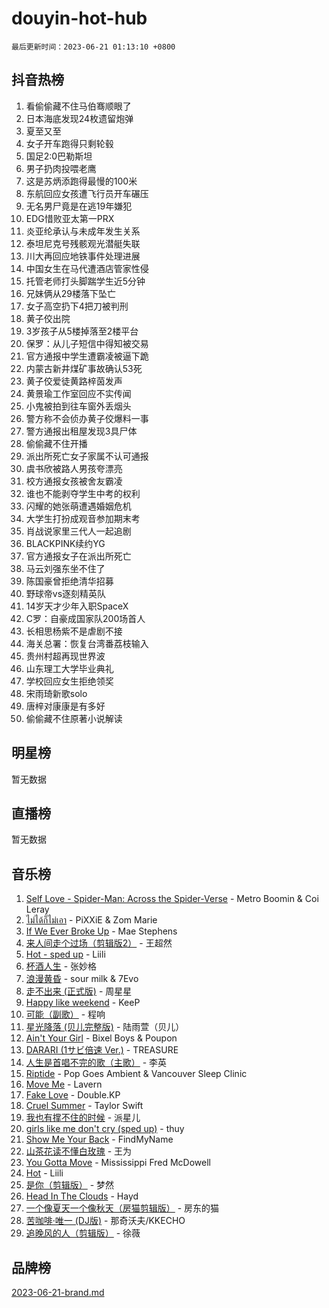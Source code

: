 # douyin-hot-hub

`最后更新时间：2023-06-21 01:13:10 +0800`

## 抖音热榜

1. 看偷偷藏不住马伯骞顺眼了
1. 日本海底发现24枚遗留炮弹
1. 夏至又至
1. 女子开车跑得只剩轮毂
1. 国足2:0巴勒斯坦
1. 男子扔肉投喂老鹰
1. 这是苏炳添跑得最慢的100米
1. 东航回应女孩遭飞行员开车碾压
1. 无名男尸竟是在逃19年嫌犯
1. EDG惜败亚太第一PRX
1. 炎亚纶承认与未成年发生关系
1. 泰坦尼克号残骸观光潜艇失联
1. 川大再回应地铁事件处理进展
1. 中国女生在马代遭酒店管家性侵
1. 托管老师打头脚踹学生近5分钟
1. 兄妹俩从29楼落下坠亡
1. 女子高空扔下4把刀被判刑
1. 黄子佼出院
1. 3岁孩子从5楼掉落至2楼平台
1. 保罗：从儿子短信中得知被交易
1. 官方通报中学生遭霸凌被逼下跪
1. 内蒙古新井煤矿事故确认53死
1. 黄子佼爱徒黄路梓茵发声
1. 黄景瑜工作室回应不实传闻
1. 小鬼被拍到往车窗外丢烟头
1. 警方称不会侦办黄子佼爆料一事
1. 警方通报出租屋发现3具尸体
1. 偷偷藏不住开播
1. 派出所死亡女子家属不认可通报
1. 虞书欣被路人男孩夸漂亮
1. 校方通报女孩被舍友霸凌
1. 谁也不能剥夺学生中考的权利
1. 闪耀的她张萌遭遇婚姻危机
1. 大学生打扮成观音参加期末考
1. 肖战说家里三代人一起追剧
1. BLACKPINK续约YG
1. 官方通报女子在派出所死亡
1. 马云刘强东坐不住了
1. 陈国豪曾拒绝清华招募
1. 野球帝vs逐刻精英队
1. 14岁天才少年入职SpaceX
1. C罗：自豪成国家队200场首人
1. 长相思杨紫不是虐剧不接
1. 海关总署：恢复台湾番荔枝输入
1. 贵州村超再现世界波
1. 山东理工大学毕业典礼
1. 学校回应女生拒绝领奖
1. 宋雨琦新歌solo
1. 唐梓对康康是有多好
1. 偷偷藏不住原著小说解读

## 明星榜

暂无数据

## 直播榜

暂无数据

## 音乐榜

1. [Self Love - Spider-Man: Across the Spider-Verse](https://sf3-cdn-tos.douyinstatic.com/obj/tos-cn-ve-2774/o8YzagIFYnO2FNIznDQzpeeLfrdCVAbYDDaLoS) - Metro Boomin & Coi Leray
1. [ไม่ได้ก็ไม่เอา](https://sf6-cdn-tos.douyinstatic.com/obj/tos-cn-ve-2774/556b0e6fe2e8492d8cf1223632e4cb4f) - PiXXiE & Zom Marie
1. [If We Ever Broke Up](https://sf6-cdn-tos.douyinstatic.com/obj/tos-cn-ve-2774/o8onj5HDk0ImtBmO0URBfeyCDXQJMYkQ1gb8Zy) - Mae Stephens
1. [来人间走个过场（剪辑版2）](https://sf3-cdn-tos.douyinstatic.com/obj/tos-cn-ve-2774/o0bZnpnCAYBDfwgiM4n8DkYqZQSaiRZW0e0tNz) - 王超然
1. [Hot - sped up](https://sf6-cdn-tos.douyinstatic.com/obj/tos-cn-ve-2774/oY5GA4tzoICWsYxWdyUKW0wulAyBzhWbfKtIUw) - Liili
1. [杯酒人生](https://sf3-cdn-tos.douyinstatic.com/obj/tos-cn-ve-2774/o4HTewsbZkDKsQBfBSnCtm8TY28ggCWQcScrYt) - 张妙格
1. [浪漫黄昏](https://sf3-cdn-tos.douyinstatic.com/obj/tos-cn-ve-2774/a2e4e0b8cf8b4cc0a6bfed7cd21bd5a0) - sour milk & 7Evo
1. [走不出来 (正式版)](https://sf6-cdn-tos.douyinstatic.com/obj/tos-cn-ve-2774/oMQBdAhLFkz0sbwyY6OTfCBANKoFCyMWbAInoJ) - 周星星
1. [Happy like weekend](https://sf6-cdn-tos.douyinstatic.com/obj/tos-cn-ve-2774/o0OfAnfYcF4hwK8mwGGQx597Wf1QAOb9KehnDk) - KeeP
1. [可能（副歌）](https://sf6-cdn-tos.douyinstatic.com/obj/tos-cn-ve-2774/cde1731888894259b333569393c2fb51) - 程响
1. [星光降落 (贝儿完整版)](https://sf3-cdn-tos.douyinstatic.com/obj/tos-cn-ve-2774/okwB9hAwyAtsFFkFBzAX1hOOfQuIoMNs0W2Mwr) - 陆雨萱（贝儿）
1. [Ain't Your Girl](https://sf6-cdn-tos.douyinstatic.com/obj/tos-cn-ve-2774/3c051e231f0e4668b9039529290acfad) - Bixel Boys & Poupon
1. [DARARI (1サビ倍速 Ver.)](https://sf3-cdn-tos.douyinstatic.com/obj/tos-cn-ve-2774/4176f3bb6e03443f8f26920dcf1676de) - TREASURE
1. [人生是首唱不完的歌（主歌）](https://sf3-cdn-tos.douyinstatic.com/obj/tos-cn-ve-2774/og5grIuCCA1ttACjZY2BAqmbxhUBIHf1N7Metz) - 李英
1. [Riptide](https://sf6-cdn-tos.douyinstatic.com/obj/tos-cn-ve-2774/osYp57W4R2GvPKweF15HAePC1vKmnejwgf2pAU) - Pop Goes Ambient & Vancouver Sleep Clinic
1. [Move Me](https://sf3-cdn-tos.douyinstatic.com/obj/tos-cn-ve-2774/0af55729f7824709a87fedbbbc0a303a) - Lavern
1. [Fake Love](https://sf6-cdn-tos.douyinstatic.com/obj/tos-cn-ve-2774/okBenbNtaDXEoOYrPgGA8CPxQezLFd8ebBTF8I) - Double.KP
1. [Cruel Summer](https://sf6-cdn-tos.douyinstatic.com/obj/tos-cn-ve-2774/b35ad770e6d4495abefaa493fa46b555) - Taylor Swift
1. [我也有撑不住的时候](https://sf3-cdn-tos.douyinstatic.com/obj/tos-cn-ve-2774/okmtBE1dkIBhwxeiBJeDgQnQtICZWIJUI2bjQr) - 派星儿
1. [girls like me don't cry (sped up)](https://sf3-cdn-tos.douyinstatic.com/obj/tos-cn-ve-2774/oYoALuZBJqhz3LCJO1isaTN7WNAfdXhywIUMSg) - thuy
1. [Show Me Your Back](https://sf6-cdn-tos.douyinstatic.com/obj/tos-cn-ve-2774/oggth97NwFCsBIksy1MBNKfjWsAtorNYAtOMzm) - FindMyName
1. [山茶花读不懂白玫瑰](https://sf3-cdn-tos.douyinstatic.com/obj/tos-cn-ve-2774/osfn8B7DktrRHEPJgPCfDbw7QDQEkwC16BxZg9) - 王为
1. [You Gotta Move](https://sf3-cdn-tos.douyinstatic.com/obj/tos-cn-ve-2774/a2b672af67514106b25cdfd6f1a8aad2) - Mississippi Fred McDowell
1. [Hot](https://sf6-cdn-tos.douyinstatic.com/obj/tos-cn-ve-2774/a63be641febf4335a8996c8a877dee1c) - Liili
1. [是你（剪辑版）](https://sf6-cdn-tos.douyinstatic.com/obj/tos-cn-ve-2774/46019dae783c4c969944217fe1cfafc4) - 梦然
1. [Head In The Clouds](https://sf6-cdn-tos.douyinstatic.com/obj/tos-cn-ve-2774/ocSfDBmOnoV52y4eF28Hg3zXxCbhGeDQDHAma5) - Hayd
1. [一个像夏天一个像秋天（房猫剪辑版）](https://sf3-cdn-tos.douyinstatic.com/obj/tos-cn-ve-2774/a5a649d88ef0437b918efc8be7005a59) - 房东的猫
1. [苦咖啡·唯一 (DJ版)](https://sf6-cdn-tos.douyinstatic.com/obj/tos-cn-ve-2774/oohZWXUzNXlh9bzpBgNUfJCQHGILwWgDBaejQt) - 那奇沃夫/KKECHO
1. [追晚风的人（剪辑版）](https://sf6-cdn-tos.douyinstatic.com/obj/tos-cn-ve-2774/560835060af84ac29cd5c12e2a98f7eb) - 徐薇

## 品牌榜

[2023-06-21-brand.md](2023-06-21-brand.md)
